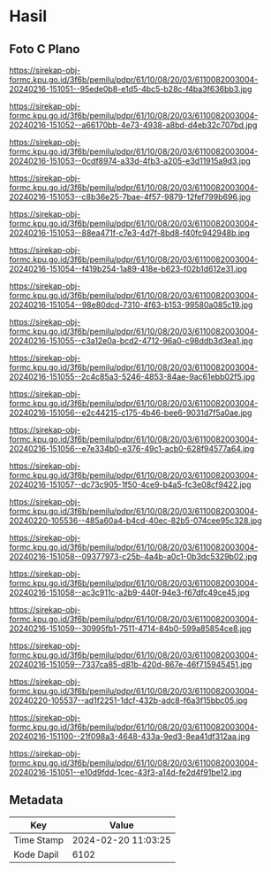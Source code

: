 # Hasil

## Foto C Plano

https://sirekap-obj-formc.kpu.go.id/3f6b/pemilu/pdpr/61/10/08/20/03/6110082003004-20240216-151051--95ede0b8-e1d5-4bc5-b28c-f4ba3f636bb3.jpg

https://sirekap-obj-formc.kpu.go.id/3f6b/pemilu/pdpr/61/10/08/20/03/6110082003004-20240216-151052--a66170bb-4e73-4938-a8bd-d4eb32c707bd.jpg

https://sirekap-obj-formc.kpu.go.id/3f6b/pemilu/pdpr/61/10/08/20/03/6110082003004-20240216-151053--0cdf8974-a33d-4fb3-a205-e3d11915a9d3.jpg

https://sirekap-obj-formc.kpu.go.id/3f6b/pemilu/pdpr/61/10/08/20/03/6110082003004-20240216-151053--c8b36e25-7bae-4f57-9879-12fef799b696.jpg

https://sirekap-obj-formc.kpu.go.id/3f6b/pemilu/pdpr/61/10/08/20/03/6110082003004-20240216-151053--88ea471f-c7e3-4d7f-8bd8-f40fc942948b.jpg

https://sirekap-obj-formc.kpu.go.id/3f6b/pemilu/pdpr/61/10/08/20/03/6110082003004-20240216-151054--f419b254-1a89-418e-b623-f02b1d612e31.jpg

https://sirekap-obj-formc.kpu.go.id/3f6b/pemilu/pdpr/61/10/08/20/03/6110082003004-20240216-151054--98e80dcd-7310-4f63-b153-99580a085c19.jpg

https://sirekap-obj-formc.kpu.go.id/3f6b/pemilu/pdpr/61/10/08/20/03/6110082003004-20240216-151055--c3a12e0a-bcd2-4712-96a0-c98ddb3d3ea1.jpg

https://sirekap-obj-formc.kpu.go.id/3f6b/pemilu/pdpr/61/10/08/20/03/6110082003004-20240216-151055--2c4c85a3-5246-4853-84ae-9ac61ebb02f5.jpg

https://sirekap-obj-formc.kpu.go.id/3f6b/pemilu/pdpr/61/10/08/20/03/6110082003004-20240216-151056--e2c44215-c175-4b46-bee6-9031d7f5a0ae.jpg

https://sirekap-obj-formc.kpu.go.id/3f6b/pemilu/pdpr/61/10/08/20/03/6110082003004-20240216-151056--e7e334b0-e376-49c1-acb0-628f94577a64.jpg

https://sirekap-obj-formc.kpu.go.id/3f6b/pemilu/pdpr/61/10/08/20/03/6110082003004-20240216-151057--dc73c905-1f50-4ce9-b4a5-fc3e08cf9422.jpg

https://sirekap-obj-formc.kpu.go.id/3f6b/pemilu/pdpr/61/10/08/20/03/6110082003004-20240220-105536--485a60a4-b4cd-40ec-82b5-074cee95c328.jpg

https://sirekap-obj-formc.kpu.go.id/3f6b/pemilu/pdpr/61/10/08/20/03/6110082003004-20240216-151058--09377973-c25b-4a4b-a0c1-0b3dc5329b02.jpg

https://sirekap-obj-formc.kpu.go.id/3f6b/pemilu/pdpr/61/10/08/20/03/6110082003004-20240216-151058--ac3c911c-a2b9-440f-94e3-f67dfc49ce45.jpg

https://sirekap-obj-formc.kpu.go.id/3f6b/pemilu/pdpr/61/10/08/20/03/6110082003004-20240216-151059--30995fb1-7511-4714-84b0-599a85854ce8.jpg

https://sirekap-obj-formc.kpu.go.id/3f6b/pemilu/pdpr/61/10/08/20/03/6110082003004-20240216-151059--7337ca85-d81b-420d-867e-46f715945451.jpg

https://sirekap-obj-formc.kpu.go.id/3f6b/pemilu/pdpr/61/10/08/20/03/6110082003004-20240220-105537--ad1f2251-1dcf-432b-adc8-f6a3f15bbc05.jpg

https://sirekap-obj-formc.kpu.go.id/3f6b/pemilu/pdpr/61/10/08/20/03/6110082003004-20240216-151100--21f098a3-4648-433a-9ed3-8ea41df312aa.jpg

https://sirekap-obj-formc.kpu.go.id/3f6b/pemilu/pdpr/61/10/08/20/03/6110082003004-20240216-151051--e10d9fdd-1cec-43f3-a14d-fe2d4f91be12.jpg


## Metadata

| Key        | Value               |
| ---------- | ------------------- |
| Time Stamp | 2024-02-20 11:03:25 |
| Kode Dapil | 6102                |



